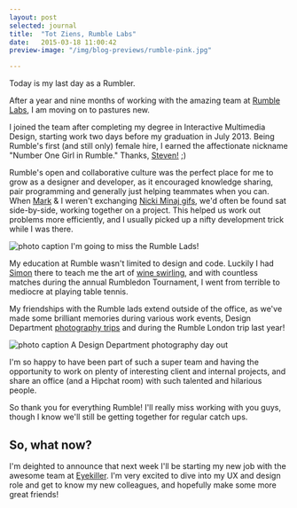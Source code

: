```yaml
---
layout: post
selected: journal
title:  "Tot Ziens, Rumble Labs"
date:   2015-03-18 11:00:42
preview-image: "/img/blog-previews/rumble-pink.jpg"

---
```


Today is my last day as a Rumbler.

After a year and nine months of working with the amazing team at [Rumble Labs](http://rumblelabs.com), I am moving on to pastures new.

I joined the team after completing my degree in Interactive Multimedia Design, starting work two days before my graduation in July 2013. Being Rumble's first (and still only) female hire, I earned the affectionate nickname "Number One Girl in Rumble." Thanks, [Steven!](http://rumblelabs.com/about/steven-hylands/) ;)

Rumble's open and collaborative culture was the perfect place for me to grow as a designer and developer, as it encouraged knowledge sharing, pair programming and generally just helping teammates when you can. When [Mark](http://rumblelabs.com/about/mark-leetch/) & I weren't exchanging [Nicki Minaj gifs](http://gfycat.com/SplendidSimpleHackee), we'd often be found sat side-by-side, working together on a project. This helped us work out problems more efficiently, and I usually picked up a nifty development trick while I was there.


![photo caption](../../img/blog/rumble-lads-selfie.jpg "The Rumble Lads")
<span class="caption">I'm going to miss the Rumble Lads!</span>


My education at Rumble wasn't limited to design and code. Luckily I had [Simon](http://rumblelabs.com/about/simon-hamilton/) there to teach me the art of [wine swirling](https://instagram.com/p/cOrrG0i1Rq/), and with countless matches during the annual Rumbledon Tournament, I went from terrible to mediocre at playing table tennis.

My friendships with the Rumble lads extend outside of the office, as we've made some brilliant memories during various work events, Design Department [photography trips](https://melissakeizer.exposure.co/designers-explorers) and during the Rumble London trip last year!

![photo caption](../../img/blog/design-dept-photography-trip.jpg "Design Department Photography trip")
<span class="caption">A Design Department photography day out</span>

I'm so happy to have been part of such a super team and having the opportunity to work on plenty of interesting client and internal projects, and share an office (and a Hipchat room) with such talented and hilarious people.

So thank you for everything Rumble! I'll really miss working with you guys, though I know we'll still be getting together for regular catch ups.


## So, what now?

I'm deighted to announce that next week I'll be starting my new job with the awesome team at [Eyekiller](https://www.eyekiller.com/). I'm very excited to dive into my UX and design role and get to know my new colleagues, and hopefully make some more great friends!


